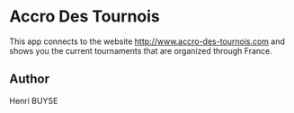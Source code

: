 # Accro Des Tournois
This app connects to the website http://www.accro-des-tournois.com and shows you the 
current tournaments that are organized through France.

## Author
Henri BUYSE